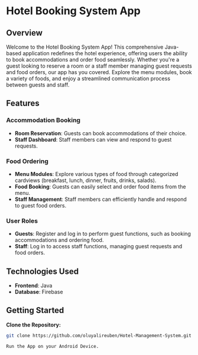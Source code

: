 # Hotel Booking System App

## Overview
Welcome to the Hotel Booking System App! This comprehensive Java-based application redefines the hotel experience, offering users the ability to book accommodations and order food seamlessly. Whether you're a guest looking to reserve a room or a staff member managing guest requests and food orders, our app has you covered. Explore the menu modules, book a variety of foods, and enjoy a streamlined communication process between guests and staff.

## Features

### Accommodation Booking
- **Room Reservation**: Guests can book accommodations of their choice.
- **Staff Dashboard**: Staff members can view and respond to guest requests.

### Food Ordering
- **Menu Modules**: Explore various types of food through categorized cardviews (breakfast, lunch, dinner, fruits, drinks, salads).
- **Food Booking**: Guests can easily select and order food items from the menu.
- **Staff Management**: Staff members can efficiently handle and respond to guest food orders.

### User Roles
- **Guests**: Register and log in to perform guest functions, such as booking accommodations and ordering food.
- **Staff**: Log in to access staff functions, managing guest requests and food orders.

## Technologies Used
- **Frontend**: Java
- **Database**: Firebase 

## Getting Started
**Clone the Repository:**
   ```bash
   git clone https://github.com/oluyalireuben/Hotel-Management-System.git

Run the App on your Android Device.
   
